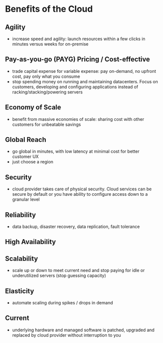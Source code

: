 # Benefits of the Cloud

## Agility

- increase speed and agility: launch resources within a few clicks in minutes versus weeks for on-premise

## Pay-as-you-go (PAYG) Pricing / Cost-effective

- trade capital expense for variable expense: pay on-demand, no upfront cost, pay only what you consume
- stop spending money on running and maintaining datacenters. Focus on customers, developing and configuring applications instead of racking/stacking/powering servers

## Economy of Scale

- benefit from massive economies of scale: sharing cost with other customers for unbeatable savings

## Global Reach

- go global in minutes, with low latency at minimal cost for better customer UX
- just choose a region

## Security

- cloud provider takes care of physical security. Cloud services can be secure by default or you have ability to configure access down to a granular level

## Reliability

- data backup, disaster recovery, data replication, fault tolerance

## High Availability

## Scalability

- scale up or down to meet current need and stop paying for idle or underutilized servers (stop guessing capacity)

## Elasticity

- automate scaling during spikes / drops in demand

## Current

- underlying hardware and managed software is patched, upgraded and replaced by cloud provider without interruption to you
